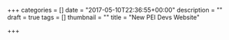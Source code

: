+++
categories = []
date = "2017-05-10T22:36:55+00:00"
description = ""
draft = true
tags = []
thumbnail = ""
title = "New PEI Devs Website"

+++
